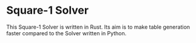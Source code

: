 # Square-1 Solver

This Square-1 Solver is written in Rust.
Its aim is to make table generation faster compared to the Solver written in Python.
